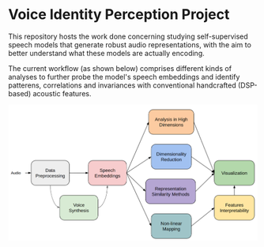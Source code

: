 # Voice Identity Perception Project

This repository hosts the work done concerning studying self-supervised speech models that generate robust audio representations, with the aim to better understand what these models are actually encoding.

The current workflow (as shown below) comprises different kinds of analyses to further probe the model's speech embeddings and identify patterens, correlations and invariances with conventional handcrafted (DSP-based) acoustic features.

![title](pipeline.png)